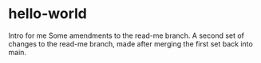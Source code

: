 # hello-world
Intro for me
Some amendments to the read-me branch.
A second set of changes to the read-me branch, made after merging the first set back into main.

